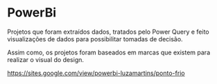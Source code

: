# PowerBi
Projetos que foram extraídos dados, tratados pelo Power Query e feito visualizações de dados para possibilitar tomadas de decisão. 

Assim como, os projetos foram baseados em marcas que existem para realizar o visual do design.

https://sites.google.com/view/powerbi-luzamartins/ponto-frio
